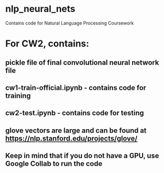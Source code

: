# nlp_neural_nets
Contains code for Natural Language Processing Coursework

# For CW2, contains:
  ## pickle file of final convolutional neural network file 
  ## cw1-train-official.ipynb - contains code for training
  ## cw2-test.ipynb - contains code for testing
  ## glove vectors are large and can be found at https://nlp.stanford.edu/projects/glove/
  ## Keep in mind that if you do not have a GPU, use Google Collab to run the code
  
  
